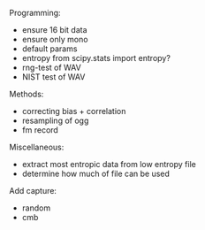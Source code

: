 Programming:

- ensure 16 bit data
- ensure only mono
- default params
- entropy from scipy.stats import entropy?
- rng-test of WAV
- NIST test of WAV

Methods:
- correcting bias + correlation
- resampling of ogg
- fm record

Miscellaneous:
- extract most entropic data from low entropy file
- determine how much of file can be used

Add capture:
- random
- cmb
